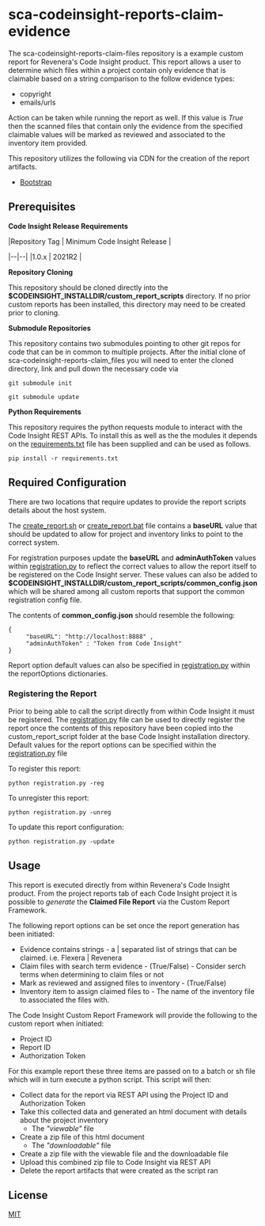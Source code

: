 # sca-codeinsight-reports-claim-evidence

The sca-codeinsight-reports-claim-files repository is a example custom report for Revenera's Code Insight product. This report allows a user to determine which files within a project contain only evidence that is claimable based on a string comparison to the follow evidence types:

- copyright
- emails/urls
 
Action can be taken while running the report as well. If this value is *True* then the scanned files that contain only the evidence from the specified claimable values will be marked as reviewed and associated to the inventory item provided.

This repository utilizes the following via CDN for the creation of the report artifacts.

-  [Bootstrap](https://getbootstrap.com/)

## Prerequisites

**Code Insight Release Requirements**

|Repository Tag | Minimum Code Insight Release |

|--|--|
|1.0.x | 2021R2 |

**Repository Cloning**

This repository should be cloned directly into the **$CODEINSIGHT_INSTALLDIR/custom_report_scripts** directory. If no prior custom reports has been installed, this directory may need to be created prior to cloning.
  
**Submodule Repositories**

This repository contains two submodules pointing to other git repos for code that can be in common to multiple projects. After the initial clone of sca-codeinsight-reports-claim_files you will need to enter the cloned directory, link and pull down the necessary code via

    git submodule init

    git submodule update

**Python Requirements**

This repository requires the python requests module to interact with the Code Insight REST APIs. To install this as well as the the modules it depends on the [requirements.txt](requirements.txt) file has been supplied and can be used as follows.

    pip install -r requirements.txt

## Required Configuration

There are two locations that require updates to provide the report scripts details about the host system.

The [create_report.sh](create_report.sh) or [create_report.bat](create_report.bat) file contains a **baseURL** value that should be updated to allow for project and inventory links to point to the correct system.

For registration purposes update the **baseURL** and **adminAuthToken** values within [registration.py](registration.py) to reflect the correct values to allow the report itself to be registered on the Code Insight server.   These values can also be added to  **$CODEINSIGHT_INSTALLDIR/custom_report_scripts/common_config.json**  which will be shared among all custom reports that support the common registration config file.

The contents of **common_config.json** should resemble the following:

    {
         "baseURL": "http://localhost:8888" ,
         "adminAuthToken" : "Token from Code Insight"
    }
 
Report option default values can also be specified in [registration.py](registration.py) within the reportOptions dictionaries.


### Registering the Report

Prior to being able to call the script directly from within Code Insight it must be registered. The [registration.py](registration.py) file can be used to directly register the report once the contents of this repository have been copied into the custom_report_script folder at the base Code Insight installation directory. Default values for the report options can be specified within the [registration.py](registration.py) file


To register this report:

    python registration.py -reg  

To unregister this report:

    python registration.py -unreg

To update this report configuration:

    python registration.py -update

## Usage

This report is executed directly from within Revenera's Code Insight product. From the project reports tab of each Code Insight project it is possible to *generate* the **Claimed File Report** via the Custom Report Framework.

The following report options can be set once the report generation has been initiated:

- Evidence contains strings - a | separated list of strings that can be claimed. i.e. Flexera | Revenera
- Claim files with search term evidence - (True/False) - Consider serch terms when determining to claim files or not
- Mark as reviewed and assigned files to inventory - (True/False)
- Inventory item to assign claimed files to - The name of the inventory file to associated the files with.

The Code Insight Custom Report Framework will provide the following to the custom report when initiated:

- Project ID
- Report ID
- Authorization Token

For this example report these three items are passed on to a batch or sh file which will in turn execute a python script. This script will then:

- Collect data for the report via REST API using the Project ID and Authorization Token
- Take this collected data and generated an html document with details about the project inventory
    - The *"viewable"* file
- Create a zip file of this html document
    - The *"downloadable"* file
- Create a zip file with the viewable file and the downloadable file
- Upload this combined zip file to Code Insight via REST API
- Delete the report artifacts that were created as the script ran

## License

[MIT](LICENSE.TXT)